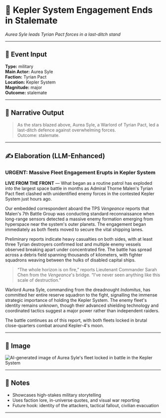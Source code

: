 # 🚨 Kepler System Engagement Ends in Stalemate  
*Aurea Syle leads Tyrian Pact forces in a last-ditch stand*

---

## 🧾 Event Input  
**Type:** military  
**Main Actor:** Aurea Syle  
**Faction:** Tyrian Pact  
**Location:** Kepler System  
**Magnitude:** major  
**Outcome:** stalemate  

---

## 📝 Narrative Output  

> As the stars blazed above, Aurea Syle, a Warlord of Tyrian Pact, led a last-ditch defence against overwhelming forces.  
> Outcome: stalemate.

---

## ✍️ Elaboration (LLM-Enhanced)

### URGENT: Massive Fleet Engagement Erupts in Kepler System

**LIVE FROM THE FRONT** — What began as a routine patrol has exploded into the largest space battle in months as Admiral Thorne Malen's Tyrian Pact fleet clashed with unidentified enemy forces in the contested Kepler System just hours ago.

Our embedded correspondent aboard the TPS *Vengeance* reports that Malen's 7th Battle Group was conducting standard reconnaissance when long-range sensors detected a massive enemy formation emerging from hyperspace near the system's outer planets. The engagement began immediately as both fleets moved to secure the vital shipping lanes.

Preliminary reports indicate heavy casualties on both sides, with at least three Tyrian destroyers confirmed lost and multiple enemy vessels observed breaking apart under concentrated fire. The battle has spread across a debris field spanning thousands of kilometers, with fighter squadrons weaving between the hulks of disabled capital ships.

> “The whole horizon is on fire,” reports Lieutenant Commander Sarah Chen from the *Vengeance*'s bridge. “I've never seen anything like this scale of destruction.”

Warlord Aurea Syle, commanding from the dreadnought *Indomitus*, has committed her entire reserve squadron to the fight, signalling the immense strategic importance of holding the Kepler System. The enemy fleet's identity remains unknown, though their advanced shielding technology and coordinated tactics suggest a major power rather than independent raiders.

The battle continues as of this report, with both fleets locked in brutal close-quarters combat around Kepler-4's moon.

---

## 🎨 Image

![AI-generated image of Aurea Syle's fleet locked in battle in the Kepler System](images/aurea_syle_kepler_battle.png)

---

## 🔮 Notes  
- Showcases high-stakes military storytelling  
- Uses faction lore, in-universe quotes, and visual war reporting  
- Future hook: identity of the attackers, tactical fallout, civilian evacuation  

---
